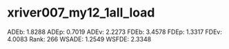 # xriver007_my12_1all_load

ADEb: 1.8288
ADEp: 0.7019
ADEv: 2.2273
FDEb: 3.4578
FDEp: 1.3317
FDEv: 4.0083
Rank: 266
WSADE: 1.2549
WSFDE: 2.3348